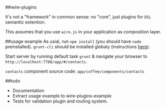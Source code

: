 ##wire-plugins

It's not a "framework" in common sense: no "core", just plugins for `DSL` semantic extention.

This assumes that you use `wire.js` in your application as composition layer.

##usage example
As usial, run `npm install` (you should have `node` preinstalled). `grunt-cli` should be installed globaly (instructions [here](http://gruntjs.com/getting-started)).

Start server by running default task `grunt` & navigate your browser to `http://localhost:7788/app/#/contacts`.

`contacts` component source code: `app/coffee/components/contacts`

##todo
+ Documentation
+ Extract usage example to wire-plugins-example
+ Tests for validation plugin and routing system.